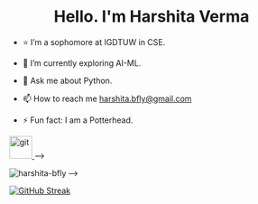 <!--[MasterHead](https://pbs.twimg.com/profile_banners/1520056527465639936/1657176091/1080x360)-->
<!--h1 align="center">Bonjour 😃</h1-->
<h1 align="center">Hello. I'm Harshita Verma</h1>
<!--<h3 align="center"> Python || ML</h3>
<!-- <img align="right" alt="image" width="400" src="https://wallpaperaccess.com/full/4767780.jpg">
 -->

<!--<p align="left"> <img src="https://komarev.com/ghpvc/?username=harshita-bfly&label=Profile%20views&color=0e75b6&style=flat" alt="harshita-bfly" /> </p>-->

<!--p align="left"> <a href="https://twitter.com/harshita_bfly" target="blank"><img src="https://img.shields.io/twitter/follow/harshita_bfly?logo=twitter&style=for-the-badge" alt="harshita_bfly" /></a> </p--> 

- :star: I’m a sophomore at IGDTUW in CSE.

- 🌱 I’m currently exploring AI-ML.

- 💬 Ask me about Python.

- 📫 How to reach me harshita.bfly@gmail.com

- ⚡ Fun fact: I am a Potterhead.

<!--h3 align="left">Connect with me:</h3>
<p align="left"-->
<!-- <a href="https://twitter.com/harshita_bfly" target="blank"><img align="center" src="https://raw.githubusercontent.com/rahuldkjain/github-profile-readme-generator/master/src/images/icons/Social/twitter.svg" alt="harshita_bfly" height="30" width="40" /></a>
<a href="https://linkedin.com/in/harshita-bfly" target="blank"><img align="center" src="https://raw.githubusercontent.com/rahuldkjain/github-profile-readme-generator/master/src/images/icons/Social/linked-in-alt.svg" alt="harshita-bfly" height="30" width="40" /></a>
<a href="https://instagram.com/harshita.bfly" target="blank"><img align="center" src="https://raw.githubusercontent.com/rahuldkjain/github-profile-readme-generator/master/src/images/icons/Social/instagram.svg" alt="harshita.bfly" height="30" width="40" /></a> -->
<!--</p> -->

<!-- <h3 align="left">Languages and Tools:</h3>
<p align="left"> -->
<!--   <a href="https://angular.io" target="_blank" rel="noreferrer"> -->
<!--     <a href="https://www.blender.org/" target="_blank" rel="noreferrer"> <img src="https://download.blender.org/branding/community/blender_community_badge_white.svg" alt="blender" width="40" height="40"/> </a> -->
<!--   <a href="https://getbootstrap.com" target="_blank" rel="noreferrer"> <img src="https://raw.githubusercontent.com/devicons/devicon/master/icons/bootstrap/bootstrap-plain-wordmark.svg" alt="bootstrap" width="40" height="40"/> </a> -->
 <!-- <a href="https://www.cprogramming.com/" target="_blank" rel="noreferrer"> <img src="https://raw.githubusercontent.com/devicons/devicon/master/icons/c/c-original.svg" alt="c" width="40" height="40"/> </a> <a href="https://www.w3schools.com/cpp/" target="_blank" rel="noreferrer"> <img src="https://raw.githubusercontent.com/devicons/devicon/master/icons/cplusplus/cplusplus-original.svg" alt="cplusplus" width="40" height="40"/> </a>
  <a href="https://www.w3schools.com/cs/" target="_blank" rel="noreferrer"> <img src="https://raw.githubusercontent.com/devicons/devicon/master/icons/csharp/csharp-original.svg" alt="csharp" width="40" height="40"/> </a> -->
<!--   <a href="https://www.figma.com/" target="_blank" rel="noreferrer"> <img src="https://www.vectorlogo.zone/logos/figma/figma-icon.svg" alt="figma" width="40" height="40"/> </a> <a href="https://firebase.google.com/" target="_blank" rel="noreferrer"> <img src="https://www.vectorlogo.zone/logos/firebase/firebase-icon.svg" alt="firebase" width="40" height="40"/> </a> --> <a href="https://git-scm.com/" target="_blank" rel="noreferrer"> <img src="https://www.vectorlogo.zone/logos/git-scm/git-scm-icon.svg" alt="git" width="40" height="40"/> </a> -->
  <!--<a href="https://www.w3.org/html/" target="_blank" rel="noreferrer"> <img src="https://raw.githubusercontent.com/devicons/devicon/master/icons/html5/html5-original-wordmark.svg" alt="html5" width="40" height="40"/> </a> <a href="https://developer.mozilla.org/en-US/docs/Web/JavaScript" target="_blank" rel="noreferrer"> <img src="https://raw.githubusercontent.com/devicons/devicon/master/icons/javascript/javascript-original.svg" alt="javascript" width="40" height="40"/> </a>
 <a href="https://www.mongodb.com/" target="_blank" rel="noreferrer"> <img src="https://raw.githubusercontent.com/devicons/devicon/master/icons/mongodb/mongodb-original-wordmark.svg" alt="mongodb" width="40" height="40"/> </a> 
  <a href="https://www.microsoft.com/en-us/sql-server" target="_blank" rel="noreferrer"> <img src="https://www.svgrepo.com/show/303229/microsoft-sql-server-logo.svg" alt="mssql" width="40" height="40"/> </a> <a href="https://www.mysql.com/" target="_blank" rel="noreferrer"> <img src="https://raw.githubusercontent.com/devicons/devicon/master/icons/mysql/mysql-original-wordmark.svg" alt="mysql" width="40" height="40"/> </a> <a href="https://nodejs.org" target="_blank" rel="noreferrer"> <img src="https://raw.githubusercontent.com/devicons/devicon/master/icons/nodejs/nodejs-original-wordmark.svg" alt="nodejs" width="40" height="40"/> </a>
  <a href="https://postman.com" target="_blank" rel="noreferrer"> <img src="https://www.vectorlogo.zone/logos/getpostman/getpostman-icon.svg" alt="postman" width="40" height="40"/> </a> <a href="https://www.python.org" target="_blank" rel="noreferrer"> <img src="https://raw.githubusercontent.com/devicons/devicon/master/icons/python/python-original.svg" alt="python" width="40" height="40"/> </a>
  <a href="https://reactjs.org/" target="_blank" rel="noreferrer"> <img src="https://raw.githubusercontent.com/devicons/devicon/master/icons/react/react-original-wordmark.svg" alt="react" width="40" height="40"/> </a>
 <a href="https://unity.com/" target="_blank" rel="noreferrer"> <img src="https://www.vectorlogo.zone/logos/unity3d/unity3d-icon.svg" alt="unity" width="40" height="40"/> </a> </p> -->

<p><img align="left" src="https://github-readme-stats.vercel.app/api/top-langs?username=harshita-bfly&show_icons=true&locale=en&layout=compact" alt="harshita-bfly" /></p>-->

<!-- <p>&nbsp;<img align="center" src="https://github-readme-stats.vercel.app/api?username=harshita-bfly&show_icons=true&locale=en" alt="harshita-bfly" /></p> -->

<!-- <p><img align="center" src="https://github-readme-streak-stats.herokuapp.com/?user=harshita-bfly&" alt="harshita-bfly" /></p>
 -->
 
 [![GitHub Streak](https://github-readme-streak-stats.herokuapp.com?user=harshita-bfly)](https://git.io/streak-stats)
